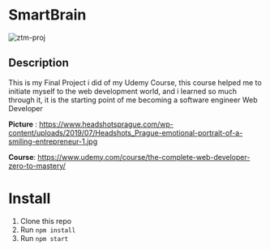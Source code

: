 # SmartBrain

![ztm-proj](https://user-images.githubusercontent.com/40898323/103285919-a2098680-49df-11eb-9e7e-2ca0f11adc3a.png)

## Description
This is my Final Project i did of my Udemy Course, this course helped me to initiate myself to the web development world, and i learned so much through it, it is the starting point of me becoming a software engineer Web Developer

**Picture** : https://www.headshotsprague.com/wp-content/uploads/2019/07/Headshots_Prague-emotional-portrait-of-a-smiling-entrepreneur-1.jpg


**Course**: https://www.udemy.com/course/the-complete-web-developer-zero-to-mastery/

# Install
1. Clone this repo
2. Run `npm install`
3. Run `npm start`
